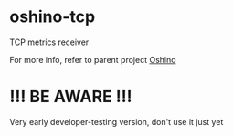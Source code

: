 oshino-tcp
=====================
TCP metrics receiver

For more info, refer to parent project [Oshino](https://github.com/CodersOfTheNight/oshino)

!!! BE AWARE !!!
=================
Very early developer-testing version, don't use it just yet

